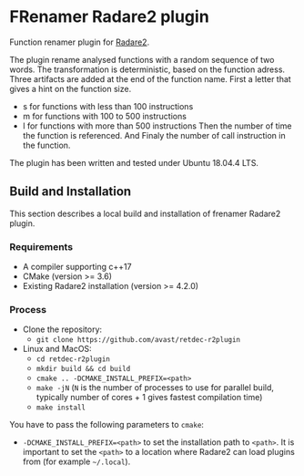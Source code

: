 # FRenamer Radare2 plugin

Function renamer plugin for [Radare2](https://github.com/radareorg/radare2).

The plugin rename analysed functions with a random sequence of two words. The transformation is deterministic, based on the function adress.  
Three artifacts are added at the end of the function name. First a letter that gives a hint on the function size.
- s for functions with less than 100 instructions
- m for functions with 100 to 500 instructions
- l for functions with more than 500 instructions
Then the number of time the function is referenced. And Finaly the number of call instruction in the function.

The plugin has been written and tested under Ubuntu 18.04.4 LTS.

## Build and Installation

This section describes a local build and installation of frenamer Radare2 plugin.

### Requirements

* A compiler supporting c++17
* CMake (version >= 3.6)
* Existing Radare2 installation (version >= 4.2.0)

### Process

* Clone the repository:
  * `git clone https://github.com/avast/retdec-r2plugin`
* Linux and MacOS:
  * `cd retdec-r2plugin`
  * `mkdir build && cd build`
  * `cmake .. -DCMAKE_INSTALL_PREFIX=<path>`
  * `make -jN` (`N` is the number of processes to use for parallel build, typically number of cores + 1 gives fastest compilation time)
  * `make install`

You have to pass the following parameters to `cmake`:
* `-DCMAKE_INSTALL_PREFIX=<path>` to set the installation path to `<path>`. It is important to set the `<path>` to a location where Radare2 can load plugins from (for example `~/.local`).